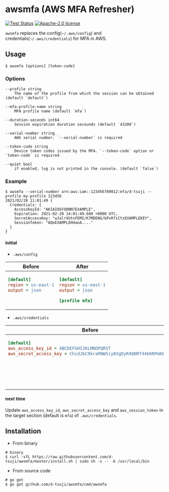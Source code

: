 awsmfa (AWS MFA Refresher)
==========================

[![Test Status](https://github.com/d-tsuji/awsmfa/workflows/test/badge.svg?branch=master)][actions]
[![Apache-2.0 license](https://img.shields.io/badge/license-Apache2.0-blue.svg)][license]

[actions]: https://github.com/d-tsuji/awsmfa/actions?workflow=test
[license]: https://github.com/d-tsuji/awsmfa/blob/master/LICENSE

`awsmfa` replaces the config(`~/.aws/config`) and credentials(`~/.aws/credentials`) for MFA in AWS.

## Usage

```console
$ awsmfa [options] [token-code]
```

### Options

```
--profile string
	The name of the profile from which the session can be obtained (default `default`)

--mfa-profile-name string
	MFA profile name (default `mfa`)

--duration-seconds int64
	Session expiration duration secounds (default `43200`)

--serial-number string
	AWS serial number. `--serial-number` is required

--token-code string
	Device token codes issued by the MFA. `--token-code` option or `token-code` is required

--quiet bool
	if enabled, log is not printed in the console. (default `false`)
```

### Example

```
$ awsmfa --serial-number arn:aws:iam::123456789012:mfa/d-tsuji --profile my-profile 123456
2021/02/28 11:01:49 {
  Credentials: {
    AccessKeyId: "AKIAIOSFODNN7EXAMPLE",
    Expiration: 2021-02-28 14:01:49.689 +0000 UTC,
    SecretAccessKey: "wJalrXUtnFEMI/K7MDENG/bPxRfiCYzEXAMPLEKEY",
    SessionToken: "AQoEXAMPLEH4aoA...."
  }
}
```

#### initial

- `.aws/config`

<table>
<thead><tr><th>Before</th><th>After</th></tr></thead>
<tbody>
<tr><td valign="top">

```ini
[default]
region = us-east-1
output = json
```

</td><td valign="top">

```ini
[default]
region = us-east-1
output = json

[profile mfa]

```
</td></tr>
</tbody></table>

- `.aws/credentials`

<table>
<thead><tr><th>Before</th><th>After</th></tr></thead>
<tbody>
<tr><td valign="top">

```ini
[default]
aws_access_key_id = ABCDEFGHIJKLMNOPQRST
aws_secret_access_key = ChcdJbC9kraRNW5iy8XgDyR4QNRT44kKRPmKEGQT
```

</td><td valign="top">

```ini
[default]
aws_access_key_id     = ABCDEFGHIJKLMNOPQRST
aws_secret_access_key = ChcdJbC9kraRNW5iy8XgDyR4QNRT44kKRPmKEGQT

[mfa]
aws_access_key_id     = AKIAIOSFODNN7EXAMPLE
aws_secret_access_key = wJalrXUtnFEMI/K7MDENG/bPxRfiCYzEXAMPLEKEY
aws_session_token     = AQoEXAMPLEH4aoA....

```
</td></tr>
</tbody></table>


#### next time

Update `aws_access_key_id`, `aws_secret_access_key` and `aws_session_token` in the target section (default is `mfa`) of `.aws/credentials`.

## Installation

- From binary

```
# binary
$ curl -sfL https://raw.githubusercontent.com/d-tsuji/awsmfa/master/install.sh | sudo sh -s -- -b /usr/local/bin
```

- From source code

```
# go get
$ go get github.com/d-tsuji/awsmfa/cmd/awsmfa
```
